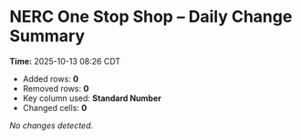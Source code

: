 # NERC One Stop Shop – Daily Change Summary
**Time:** 2025-10-13 08:26 CDT

- Added rows: **0**
- Removed rows: **0**
- Key column used: **Standard Number**
- Changed cells: **0**

_No changes detected._